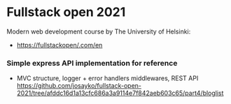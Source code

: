# Fullstack open 2021

Modern web development course by The University of Helsinki:

- [https://fullstackopen/.com/en](https://fullstackopen.com/en)

### Simple express API implementation for reference

- MVC structure, logger + error handlers middlewares, REST API
  https://github.com/josayko/fullstack-open-2021/tree/afddc16d1a13cfc686a3a9114e7f842aeb603c65/part4/bloglist
